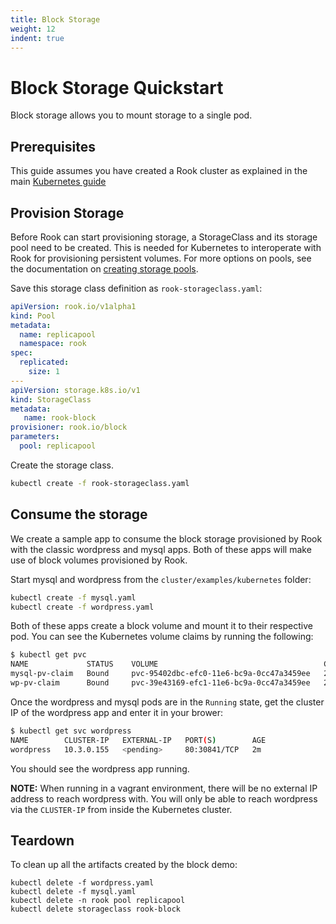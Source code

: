 ```yaml
---
title: Block Storage
weight: 12
indent: true
---
```


# Block Storage Quickstart

Block storage allows you to mount storage to a single pod.

## Prerequisites

This guide assumes you have created a Rook cluster as explained in the main [Kubernetes guide](kubernetes.md)

## Provision Storage

Before Rook can start provisioning storage, a StorageClass and its storage pool need to be created. This is needed for Kubernetes to interoperate with Rook for provisioning persistent volumes. For more options on pools, see the documentation on [creating storage pools](pool-crd.md).

Save this storage class definition as `rook-storageclass.yaml`:

```yaml
apiVersion: rook.io/v1alpha1
kind: Pool
metadata:
  name: replicapool
  namespace: rook
spec:
  replicated:
    size: 1
---
apiVersion: storage.k8s.io/v1
kind: StorageClass
metadata:
   name: rook-block
provisioner: rook.io/block
parameters:
  pool: replicapool
```

Create the storage class.
```bash
kubectl create -f rook-storageclass.yaml
```

## Consume the storage

We create a sample app to consume the block storage provisioned by Rook with the classic wordpress and mysql apps.
Both of these apps will make use of block volumes provisioned by Rook.

Start mysql and wordpress from the `cluster/examples/kubernetes` folder:

```bash
kubectl create -f mysql.yaml
kubectl create -f wordpress.yaml
```

Both of these apps create a block volume and mount it to their respective pod. You can see the Kubernetes volume claims by running the following:

```bash
$ kubectl get pvc
NAME             STATUS    VOLUME                                     CAPACITY   ACCESSMODES   AGE
mysql-pv-claim   Bound     pvc-95402dbc-efc0-11e6-bc9a-0cc47a3459ee   20Gi       RWO           1m
wp-pv-claim      Bound     pvc-39e43169-efc1-11e6-bc9a-0cc47a3459ee   20Gi       RWO           1m
```

Once the wordpress and mysql pods are in the `Running` state, get the cluster IP of the wordpress app and enter it in your brower:

```bash
$ kubectl get svc wordpress
NAME        CLUSTER-IP   EXTERNAL-IP   PORT(S)        AGE
wordpress   10.3.0.155   <pending>     80:30841/TCP   2m
```

You should see the wordpress app running.

**NOTE:** When running in a vagrant environment, there will be no external IP address to reach wordpress with.  You will only be able to reach wordpress via the `CLUSTER-IP` from inside the Kubernetes cluster.

## Teardown

To clean up all the artifacts created by the block demo:

```
kubectl delete -f wordpress.yaml
kubectl delete -f mysql.yaml
kubectl delete -n rook pool replicapool
kubectl delete storageclass rook-block
```
